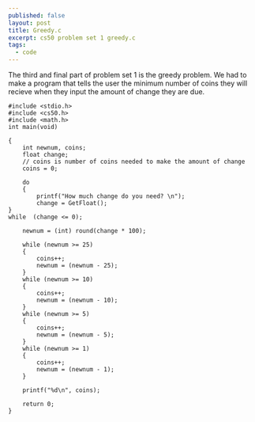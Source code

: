 ```yaml
---
published: false
layout: post
title: Greedy.c
excerpt: cs50 problem set 1 greedy.c
tags: 
  - code
---
```



The third and final part of problem set 1 is the greedy problem. We had to make a program that tells the user the minimum number of coins they will recieve when they input the amount of change they are due.

	#include <stdio.h>
	#include <cs50.h>
	#include <math.h>
	int main(void)
	
	{
	    int newnum, coins;
	    float change;
	    // coins is number of coins needed to make the amount of change
	    coins = 0;
	    
	    do
	    {
	        printf("How much change do you need? \n");
	        change = GetFloat();
	}
	while  (change <= 0);
	
	    newnum = (int) round(change * 100);
	        
	    while (newnum >= 25) 
	    {
	        coins++;
	        newnum = (newnum - 25);
	    }
	    while (newnum >= 10)
	    {
	        coins++;
	        newnum = (newnum - 10);
	    }
	    while (newnum >= 5)
	    { 
	        coins++;
	        newnum = (newnum - 5);
	    }
	    while (newnum >= 1)
	    {
	        coins++;
	        newnum = (newnum - 1);
	    }
	
	    printf("%d\n", coins);
	    
	    return 0;
	}
